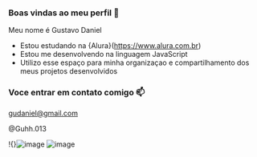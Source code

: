 ### Boas vindas ao meu perfil 💙

Meu nome é Gustavo Daniel

- Estou estudando na {Alura}(https://www.alura.com.br)
- Estou  me desenvolvendo na linguagem JavaScript
- Utilizo esse espaço para minha organizaçao e compartilhamento dos meus projetos desenvolvidos

### Voce entrar em contato comigo 📫

gudaniel@gmail.com

@Guhh.013

!{}![image](https://github.com/user-attachments/assets/bf30a6a4-6576-4f82-b90c-98a91eeb00ea)
![image](https://github.com/user-attachments/assets/bf30a6a4-6576-4f82-b90c-98a91eeb00ea)

